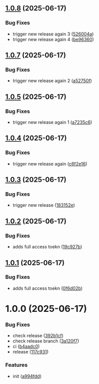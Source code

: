 ## [1.0.8](https://github.com/Akash1319/dummy-release/compare/v1.0.7...v1.0.8) (2025-06-17)


### Bug Fixes

* trigger new release again 3 ([526004a](https://github.com/Akash1319/dummy-release/commit/526004a0e694ded65e5327ed868f2c82dfd7ab42))
* trigger new release again 4 ([be96360](https://github.com/Akash1319/dummy-release/commit/be963603a5996aebb8a9f89a558d777bbb97ed9c))

## [1.0.7](https://github.com/Akash1319/dummy-release/compare/v1.0.6...v1.0.7) (2025-06-17)


### Bug Fixes

* trigger new release again 2 ([a52750f](https://github.com/Akash1319/dummy-release/commit/a52750f2c6dcfc1ac7c8dbf0f5b358d37fce5182))

## [1.0.5](https://github.com/Akash1319/dummy-release/compare/v1.0.4...v1.0.5) (2025-06-17)


### Bug Fixes

* trigger new release again 1 ([a7235c6](https://github.com/Akash1319/dummy-release/commit/a7235c6044f790f605c34400c6038400391bacc5))

## [1.0.4](https://github.com/Akash1319/dummy-release/compare/v1.0.3...v1.0.4) (2025-06-17)


### Bug Fixes

* trigger new release again ([c6f2e16](https://github.com/Akash1319/dummy-release/commit/c6f2e167279b987f78aea81ee207ac21154efcfa))

## [1.0.3](https://github.com/Akash1319/dummy-release/compare/v1.0.2...v1.0.3) (2025-06-17)


### Bug Fixes

* trigger new release ([183152e](https://github.com/Akash1319/dummy-release/commit/183152e655cbfb341871ce66c1e3ce14cc1ad9c2))

## [1.0.2](https://github.com/Akash1319/dummy-release/compare/v1.0.1...v1.0.2) (2025-06-17)


### Bug Fixes

* adds full access toekn ([19c927b](https://github.com/Akash1319/dummy-release/commit/19c927b7fd13857e79750271fafe0b6ff2fbcb72))

## [1.0.1](https://github.com/Akash1319/dummy-release/compare/v1.0.0...v1.0.1) (2025-06-17)


### Bug Fixes

* adds full access toekn ([0f6d02b](https://github.com/Akash1319/dummy-release/commit/0f6d02b45a6c63fc3ec3c3578d8ebaae32f9d9f9))

# 1.0.0 (2025-06-17)


### Bug Fixes

* check release ([392b1cf](https://github.com/Akash1319/dummy-release/commit/392b1cfc1985e53d83625215a235a7e12d05db10))
* check release branch ([3a120f7](https://github.com/Akash1319/dummy-release/commit/3a120f76ff37bb24b9ef34c5bd0c89ef78339be3))
* ci ([b4aadc0](https://github.com/Akash1319/dummy-release/commit/b4aadc01419f54bad512761a6ebb8eb866e31655))
* release ([117c931](https://github.com/Akash1319/dummy-release/commit/117c9316740fc980e9df11734c58a93be7fb49bf))


### Features

* init ([a994fdd](https://github.com/Akash1319/dummy-release/commit/a994fdd42ba8706ed2a0eeb89c50f131bb9f010f))
